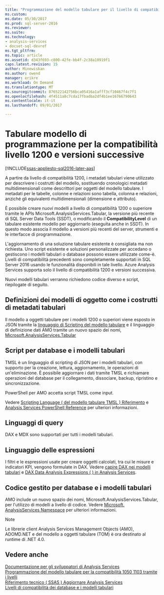 ```yaml
---
title: "Programmazione del modello tabulare per il livello di compatibilità 1200 | Documenti Microsoft"
ms.custom: 
ms.date: 05/30/2017
ms.prod: sql-server-2016
ms.reviewer: 
ms.suite: 
ms.technology:
- analysis-services
- docset-sql-devref
ms.tgt_pltfrm: 
ms.topic: article
ms.assetid: d343f693-c800-42fe-bb4f-2c38a10919f1
caps.latest.revision: 15
author: Minewiskan
ms.author: owend
manager: erikre
ms.workload: On Demand
ms.translationtype: MT
ms.sourcegitcommit: 876522142756bca05416a1afff3cf10467f4c7f1
ms.openlocfilehash: 4f4511a8c7cda17fbadba2df4b1ee16766790643
ms.contentlocale: it-it
ms.lasthandoff: 09/01/2017

---
```

# <a name="tabular-model-programming-for-compatibility-level-1200-and-higher"></a>Tabulare modello di programmazione per la compatibilità livello 1200 e versioni successive

[!INCLUDE[ssas-appliesto-sql2016-later-aas](../../includes/ssas-appliesto-sql2016-later-aas.md)]

A partire da livello di compatibilità 1200, i metadati tabulari viene utilizzato per descrivere i costrutti del modello, sostituendo cronologici metadati multidimensionali come descrittori per oggetti del modello tabulare. I metadati per le tabelle, colonne e relazioni sono tabella, colonna e relazioni, anziché gli equivalenti multidimensionali (dimensione e attributo).  
  
È possibile creare nuovi modelli a livello di compatibilità 1200 o superiore tramite le APIs Microsoft.AnalysisServices.Tabular, la versione più recente di SQL Server Data Tools (SSDT), o modificando il **CompatibilityLevel** di un tabulare esistente modello per aggiornarlo (eseguita anche in SSDT). In questo modo associa il modello a versioni più recenti del server, strumenti e le interfacce di programmazione.   
  
L'aggiornamento di una soluzione tabulare esistente è consigliata ma non richiesta. Uno script esistente e soluzioni personalizzate per accedano o gestiscono i modelli tabulari o database possono essere utilizzate come-è. Livelli di compatibilità precedenti sono completamente supportati in SQL Server 2016 usando le funzionalità disponibili in tale livello. Azure Analysis Services supporta solo il livello di compatibilità 1200 e versioni successiva.
  
 Nuovi modelli tabulari verranno richiedono codice diverso e script, riepilogate di seguito.  
  
## <a name="object-model-definitions-as-tabular-metadata-constructs"></a>Definizioni dei modelli di oggetto come i costrutti di metadati tabulari  
 Il modello a oggetti tabulare per i modelli 1200 o superiori viene esposto in JSON tramite la [linguaggio di Scripting del modello tabulare](../../analysis-services/tabular-model-scripting-language-tmsl-reference.md) e il linguaggio di definizione dati AMO tramite un nuovo spazio dei nomi, [ Microsoft.AnalysisServices.Tabular](http://msdn.microsoft.com/library/microsoft.analysisservices.tabular.aspx)

## <a name="script-for-tabular-models-and-databases"></a>Script per database e i modelli tabulari  
 TMSL è un linguaggio di scripting di JSON per i modelli tabulari, con supporto per la creazione, lettura, aggiornamento, le operazioni di un'eliminazione. È possibile aggiornare i dati tramite TMSL e richiamare operazioni del database per il collegamento, dissociare, backup, ripristino e sincronizzazione.  
  
 PowerShell per AMO accetta script TMSL come input.  
  
 Vedere [Scripting Language &#40; del modello tabulare TMSL &#41; Riferimento](../../analysis-services/tabular-model-scripting-language-tmsl-reference.md) e [Analysis Services PowerShell Reference](../../analysis-services/powershell/analysis-services-powershell-reference.md) per ulteriori informazioni.  
  
## <a name="query-languages"></a>Linguaggi di query  
 DAX e MDX sono supportati per tutti i modelli tabulari.  
  
## <a name="expression-language"></a>Linguaggio delle espressioni  
 I filtri e le espressioni usate per creare oggetti calcolati, tra cui le misure e indicatori KPI, vengono formulate in DAX. Vedere [capire DAX nei modelli tabulari](../../analysis-services/tabular-models/understanding-dax-in-tabular-models-ssas-tabular.md) e [DAX Data Analysis Expressions &#40; &#41; in Analysis Services](http://msdn.microsoft.com/library/abb336c9-3346-4cab-b91b-90f93f4575e5).  
  
## <a name="managed-code-for-tabular-models-and-databases"></a>Codice gestito per database e i modelli tabulari  
 AMO include un nuovo spazio dei nomi, Microsoft.AnalysisServices.Tabular, per l'utilizzo di modelli a livello di codice. Vedere [Microsoft. AnalysisServices Namespace](https://msdn.microsoft.com/library/ms146720\(SQL.130\).aspx) per ulteriori informazioni.  
  
> [!NOTE]  
>  Le librerie client Analysis Services Management Objects (AMO), ADOMD.NET e del modello a oggetti tabulare (TOM) è ora destinato al runtime di .NET 4.0.   
  
## <a name="see-also"></a>Vedere anche  
 [Documentazione per gli sviluppatori di Analysis Services](../../analysis-services/analysis-services-developer-documentation.md)   
 [Programmazione del modello tabulare per la compatibilità 1050 1103 tramite i livelli](../../analysis-services/tabular-model-programming-compatibility-levels-1050-1103/tabular-model-programming-for-compatibility-levels-1050-through-1103.md)   
 [Riferimento tecnico &#40; SSAS &#41; ](../../analysis-services/powershell/technical-reference-ssas.md) [Aggiornare Analysis Services](../../database-engine/install-windows/upgrade-analysis-services.md)  
 [Livelli di compatibilità dei database e i modelli tabulari](../../analysis-services/tabular-model-programming-compatibility-levels-1050-1103/tabular-model-programming-for-compatibility-levels-1050-through-1103.md)  
  
  

